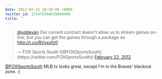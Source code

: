 ```yaml
---
date: 2012-02-22 18:58:09 +0000
twitter_id: 172470260635668480
title: ''
---
```


<blockquote class="twitter-tweet"><p lang="en" dir="ltr"><a href="https://twitter.com/oddEvan?ref_src=twsrc%5Etfw">@oddevan</a> Our current contract doesn&#39;t allow us to stream games online, but you can get the games through a package on <a href="http://t.co/RVvsofz0">http://t.co/RVvsofz0</a></p>&mdash; FOX Sports South ([@FOXSportsSouth](https://twitter.com/FOXSportsSouth)) <a href="https://twitter.com/FOXSportsSouth/status/172449605768855552?ref_src=twsrc%5Etfw">February 22, 2012</a></blockquote>
<script async src="https://platform.twitter.com/widgets.js" charset="utf-8"></script>

[@FOXSportsSouth](https://twitter.com/FOXSportsSouth) MLB.tv looks great, except I'm in the Braves' blackout zone. :(
